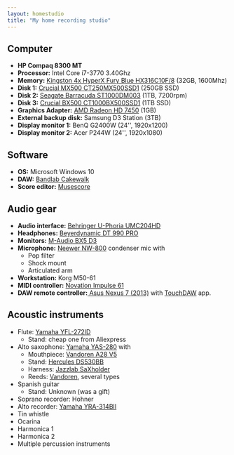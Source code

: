 ```yaml
---
layout: homestudio
title: "My home recording studio"
---
```


## Computer
+ **HP Compaq 8300 MT**
+ **Processor:** Intel Core i7-3770 3.40Ghz
+ **Memory:** [Kingston 4x HyperX Fury Blue HX316C10F/8](https://www.kingston.com/en/hyperx/memory/fury) (32GB, 1600Mhz)
+ **Disk 1:** [Crucial MX500 CT250MX500SSD1](https://www.crucial.com/products/ssd/crucial-mx500-ssd) (250GB SSD)
+ **Disk 2:** [Seagate Barracuda ST1000DM003](https://www.seagate.com/es/es/internal-hard-drives/hdd/barracuda/) (1TB, 7200rpm)
+ **Disk 3:** [Crucial BX500 CT1000BX500SSD1](https://www.crucial.com/products/ssd/bx500-ssd) (1TB SSD)
+ **Graphics Adapter:** [AMD Radeon HD 7450](http://www8.hp.com/es/es/products/oas/product-detail.html?oid=5226363) (1GB)
+ **External backup disk:** Samsung D3 Station (3TB)
+ **Display monitor 1:** BenQ G2400W (24'', 1920x1200)
+ **Display monitor 2:** Acer P244W (24'', 1920x1080)

## Software
+ **OS:** Microsoft Windows 10
+ **DAW:** [Bandlab Cakewalk](https://www.bandlab.com/products/cakewalk)
+ **Score editor:** [Musescore](https://musescore.com/)

## Audio gear
+ **Audio interface:** [Behringer U-Phoria UMC204HD](https://www.musictribe.com/Categories/Behringer/Computer-Audio/Interfaces/UMC204HD/p/P0BK0)
+ **Headphones:** [Beyerdynamic DT 990 PRO](https://europe.beyerdynamic.com/dt-990-pro.html)
+ **Monitors:** [M-Audio BX5 D3](https://m-audio.com/bx5d3)
+ **Microphone:** [Neewer NW-800](https://neewer.com/product/40084730/) condenser mic with
  + Pop filter
  + Shock mount
  + Articulated arm
+ **Workstation:** Korg M50-61
+ **MIDI controller:** [Novation Impulse 61](https://novationmusic.com/en/keys/impulse)
+ **DAW remote controller:**[ Asus Nexus 7 (2013)](https://www.asus.com/es/Tablets/Nexus_7_2013/) with [TouchDAW](https://play.google.com/store/apps/details?id=de.humatic.tdf) app.

## Acoustic instruments
+ Flute: [Yamaha YFL-272ID](https://es.yamaha.com/es/products/musical_instruments/winds/flutes/400_300_200_series/lineup.html#product-tabs)
  + Stand: cheap one from Aliexpress
+ Alto saxophone: [Yamaha YAS-280](https://es.yamaha.com/es/products/musical_instruments/winds/saxophones/yas-280/index.html) with
  + Mouthpiece: [Vandoren A28 V5](https://vandoren.fr/en/vandoren-mouthpieces/a28-v5-alto-saxophone-mouthpiece/)
  + Stand: [Hercules DS530BB](http://herculesstands.com/international/products/winds-and-percussion/saxophone/ds530bb/)
  + Harness: [Jazzlab SaXholder](https://www.jazzlab.com/en/saxholder/)
  + Reeds: [Vandoren](https://vandoren.fr/en/saxophone-reeds/), several types
+ Spanish guitar
  + Stand: Unknown (was a gift)
+ Soprano recorder: Hohner
+ Alto recorder: [Yamaha YRA-314BII](https://es.yamaha.com/es/products/musical_instruments/winds/recorders/abs_resin_alto/index.html)
+ Tin whistle
+ Ocarina
+ Harmonica 1
+ Harmonica 2
+ Multiple percussion instruments

